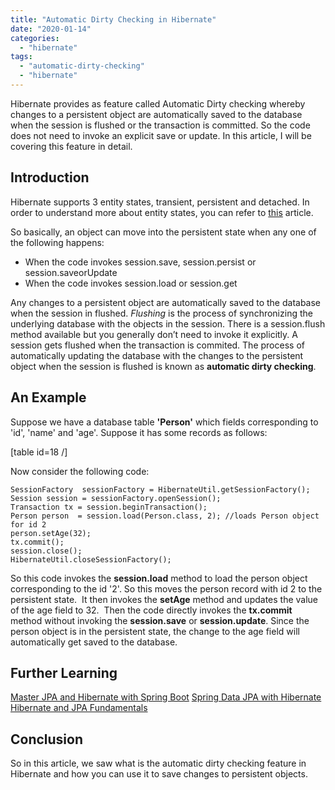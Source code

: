 ```yaml
---
title: "Automatic Dirty Checking in Hibernate"
date: "2020-01-14"
categories: 
  - "hibernate"
tags: 
  - "automatic-dirty-checking"
  - "hibernate"
---
```


Hibernate provides as feature called Automatic Dirty checking whereby changes to a persistent object are automatically saved to the database when the session is flushed or the transaction is committed. So the code does not need to invoke an explicit save or update. In this article, I will be covering this feature in detail.

## Introduction

Hibernate supports 3 entity states, transient, persistent and detached. In order to understand more about entity states, you can refer to [this](https://learnjava.co.in/hibernate-persistence-life-cycle/) article.

So basically, an object can move into the persistent state when any one of the following happens:

- When the code invokes session.save, session.persist or session.saveorUpdate
- When the code invokes session.load or session.get

Any changes to a persistent object are automatically saved to the database when the session in flushed. _Flushing_ is the process of synchronizing the underlying database with the objects in the session. There is a session.flush method available but you generally don’t need to invoke it explicitly. A session gets flushed when the transaction is commited. The process of automatically updating the database with the changes to the persistent object when the session is flushed is known as **automatic dirty checking**.

## An Example

Suppose we have a database table **'Person'** which fields corresponding to 'id', 'name' and 'age'. Suppose it has some records as follows:

\[table id=18 /\]

Now consider the following code:

```
SessionFactory  sessionFactory = HibernateUtil.getSessionFactory();
Session session = sessionFactory.openSession();
Transaction tx = session.beginTransaction();
Person person  = session.load(Person.class, 2); //loads Person object for id 2
person.setAge(32);
tx.commit();
session.close();
HibernateUtil.closeSessionFactory();
```

So this code invokes the **session.load** method to load the person object corresponding to the id '2'. So this moves the person record with id 2 to the persistent state.  It then invokes the **setAge** method and updates the value of the age field to 32.  Then the code directly invokes the **tx.commit** method without invoking the **session.save** or **session.update**. Since the person object is in the persistent state, the change to the age field will automatically get saved to the database.

## Further Learning

[Master JPA and Hibernate with Spring Boot](https://click.linksynergy.com/deeplink?id=MnzIZAZNE5Y&mid=39197&murl=https%3A%2F%2Fwww.udemy.com%2Fcourse%2Fhibernate-jpa-tutorial-for-beginners-in-100-steps%2F) [Spring Data JPA with Hibernate](https://click.linksynergy.com/deeplink?id=MnzIZAZNE5Y&mid=39197&murl=https%3A%2F%2Fwww.udemy.com%2Fcourse%2Fspring-data-jpa-using-hibernate%2F) [Hibernate and JPA Fundamentals](https://click.linksynergy.com/deeplink?id=MnzIZAZNE5Y&mid=39197&murl=https%3A%2F%2Fwww.udemy.com%2Fcourse%2Fhibernate-and-java-persistence-api-jpa-fundamentals%2F)

## Conclusion

So in this article, we saw what is the automatic dirty checking feature in Hibernate and how you can use it to save changes to persistent objects.

